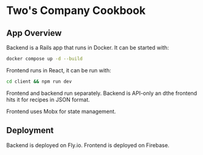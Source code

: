 # Two's Company Cookbook

## App Overview

Backend is a Rails app that runs in Docker. It can be started with:
```bash
docker compose up -d --build
```

Frontend runs in React, it can be run with:
```bash
cd client && npm run dev
```

Frontend and backend run separately. Backend is API-only an dthe frontend hits it for recipes in JSON format.

Frontend uses Mobx for state management.

## Deployment

Backend is deployed on Fly.io. Frontend is deployed on Firebase.
